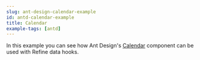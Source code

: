 ```yaml
---
slug: ant-design-calendar-example
id: antd-calendar-example
title: Calendar
example-tags: [antd]
---
```


In this example you can see how Ant Design's [Calendar](https://ant.design/components/calendar) component can be used with Refine data hooks.

<StackblitzExample path="calendar-app" />
